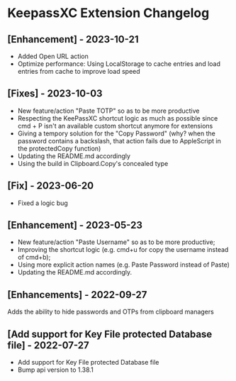 # KeepassXC Extension Changelog

## [Enhancement] - 2023-10-21

- Added Open URL action
- Optimize performance: Using LocalStorage to cache entries and load entries from cache to improve load speed

## [Fixes] - 2023-10-03

- New feature/action "Paste TOTP" so as to be more productive
- Respecting the KeePassXC shortcut logic as much as possible since cmd + P isn't an available custom shortcut anymore for extensions
- Giving a tempory solution for the "Copy Password" (why? when the password contains a backslash, that action fails due to AppleScript in the protectedCopy function)
- Updating the README.md accordingly
- Using the build in Clipboard.Copy's concealed type 

## [Fix] - 2023-06-20

- Fixed a logic bug

## [Enhancement] - 2023-05-23

- New feature/action "Paste Username" so as to be more productive;
- Improving the shortcut logic (e.g. cmd+u for copy the username instead of cmd+b);
- Using more explicit action names (e.g. Paste Password instead of Paste)
- Updating the README.md accordingly.


## [Enhancements] - 2022-09-27

Adds the ability to hide passwords and OTPs from clipboard managers

## [Add support for Key File protected Database file] - 2022-07-27

- Add support for Key File protected Database file
- Bump api version to 1.38.1